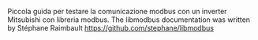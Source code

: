 Piccola guida per testare la comunicazione modbus con un inverter Mitsubishi con libreria modbus.
The libmodbus documentation was written by Stéphane Raimbault  https://github.com/stephane/libmodbus
